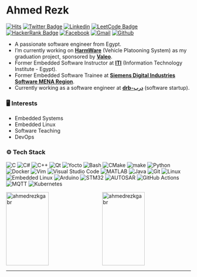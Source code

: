 # Ahmed Rezk

[![Hits](https://hits.seeyoufarm.com/api/count/incr/badge.svg?url=https%3A%2F%2Fgithub.com%2Fahmedrezkgabr%2Fahmedrezkgabr&count_bg=%2379C83D&title_bg=%23555555&icon=&icon_color=%23E7E7E7&title=Profile+Views&edge_flat=false)](https://hits.seeyoufarm.com)
[![Twitter Badge](https://img.shields.io/badge/-Twitter-1da1f2?labelColor=1da1f2&logo=twitter&logoColor=white&link=https://twitter.com/ahmedrezkgabr)](https://twitter.com/ahmedrezkgabr)
[![Linkedin](https://img.shields.io/badge/-LinkedIn-blue?style=flat&logo=Linkedin&logoColor=white)](https://www.linkedin.com/in/ahmedrezkgabr/)
[![LeetCode Badge](https://img.shields.io/badge/-LeetCode-FFA116?style=flat-square&logo=LeetCode&logoColor=white&link=https://www.leetcode.com/ahmedrezkgabr)](https://www.leetcode.com/ahmedrezkgabr)
[![HackerRank Badge](https://img.shields.io/badge/-HackerRank-2EC866?style=flat-square&logo=HackerRank&logoColor=white&link=https://www.hackerrank.com/profile/ahmedrezkoffici1)](https://www.hackerrank.com/profile/ahmedrezkoffici1)
[![Facebook](https://img.shields.io/badge/-Facebook-1877F2?style=flat-square&logo=Facebook&logoColor=white&link=https://www.facebook.com/AhmedRezk72/)](https://www.facebook.com/AhmedRezk72/)
[![Gmail](https://img.shields.io/badge/-Gmail-c14438?style=flat&logo=Gmail&logoColor=white)](mailto:ahmedrezkgabr0@gmail.com)
[![Github](https://img.shields.io/github/followers/ahmedrezkgabr?label=Follow&style=social)](https://github.com/ahmedrezkgabr)

- A passionate software engineer from Egypt.
- I’m currently working on [**HarmWare**](https://github.com/HarmWare) (Vehicle Platooning System) as my graduation project, sponsored by [**Valeo**](https://www.valeo.com/).
- Former Embedded Software Instructor at [**ITI**](https://www.iti.gov.eg/) (Information Technology Institute - Egypt).
- Former Embedded Software Trainee at [**Siemens Digital Industries Software MENA Region**](https://www.siemens.com/global/en/home/company/regions/siemens-in-the-middle-east/mena.html).
- Currently working as a software engineer at [**drb-درب**](https://www.facebook.com/drb.technology/) (software startup).


### 🖥 Interests

- Embedded Systems
- Embedded Linux
- Software Teaching
- DevOps

### ⚙️ Tech Stack
![C](https://img.shields.io/badge/-C-05122A?style=flat-square&logo=c&color=353535)
![C#](https://img.shields.io/badge/-C%23-05122A?style=flat-square&logo=c-sharp&color=353535)
![C++](https://img.shields.io/badge/-C++-05122A?style=flat-square&logo=c%2B%2B&color=353535)
![Qt](https://img.shields.io/badge/-Qt-05122A?style=flat-square&logo=qt&color=353535)
![Yocto](https://img.shields.io/badge/-Yocto-05122A?style=flat-square&logo=yocto-project&color=353535)
![Bash](https://img.shields.io/badge/-Bash-05122A?style=flat-square&logo=gnu-bash&color=353535)
![CMake](https://img.shields.io/badge/-CMake-05122A?style=flat-square&logo=cmake&color=353535)
![make](https://img.shields.io/badge/-make-05122A?style=flat-square&logo=gnu-make&color=353535)
![Python](https://img.shields.io/badge/-Python-05122A?style=flat-square&logo=python&color=353535)
![Docker](https://img.shields.io/badge/-Docker-05122A?style=flat-square&logo=docker&color=353535)
![Vim](https://img.shields.io/badge/-Vim-05122A?style=flat-square&logo=vim&color=353535)
![Visual Studio Code](https://img.shields.io/badge/-Visual%20Studio%20Code-05122A?style=flat-square&logo=visual-studio-code&color=353535)
![MATLAB](https://img.shields.io/badge/-MATLAB-05122A?style=flat-square&logo=mathworks&color=353535)
![Java](https://img.shields.io/badge/-Java-05122A?style=flat-square&logo=java&color=353535)
![Git](https://img.shields.io/badge/-Git-05122A?style=flat-square&logo=git&color=353535)
![Linux](https://img.shields.io/badge/-Linux-05122A?style=flat-square&logo=linux&color=353535)
![Embedded Linux](https://img.shields.io/badge/-Embedded%20Linux-05122A?style=flat-square&logo=linux&color=353535)
![Arduino](https://img.shields.io/badge/-Arduino-05122A?style=flat-square&logo=arduino&color=353535)
![STM32](https://img.shields.io/badge/-STM32-05122A?style=flat-square&logo=stmicroelectronics&color=353535)
![AUTOSAR](https://img.shields.io/badge/-AUTOSAR-05122A?style=flat-square&logo=autosar&color=353535)
![GitHub Actions](https://img.shields.io/badge/-GitHub%20Actions-05122A?style=flat-square&logo=github-actions&color=353535)
![MQTT](https://img.shields.io/badge/-MQTT-05122A?style=flat-square&logo=mqtt&color=353535)
![Kubernetes](https://img.shields.io/badge/-Kubernetes-05122A?style=flat-square&logo=kubernetes&color=353535)

<div style="display: flex; flex-wrap: wrap; justify-content: space-between;">
  <img style="width: 48%; height: 200px;" src="https://github-readme-stats.vercel.app/api/top-langs?username=ahmedrezkgabr&show_icons=true&locale=en&layout=compact" alt="ahmedrezkgabr" />
  <img style="width: 48%; height: 200px;" src="https://github-readme-streak-stats.herokuapp.com/?user=ahmedrezkgabr" alt="ahmedrezkgabr" />
</div>



---
